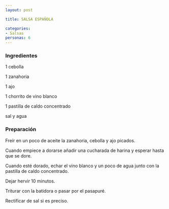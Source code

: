```yaml
---
layout: post

title: SALSA ESPAÑOLA

categories:
- Salsas
personas: 6 
---
```


<h3>Ingredientes</h3>
1 cebolla

1 zanahoria

1 ajo

1 chorrito de vino blanco

1 pastilla de caldo concentrado

sal y agua

<h3>Preparación</h3>
Freír en un poco de aceite la zanahoria, cebolla y ajo picados.

Cuando empiece a dorarse añadir una cucharada de harina y esperar hasta que se dore.

Cuando esté dorado, echar el vino blanco y un poco de agua junto con la pastilla de caldo concentrado.

Dejar hervir 10 minutos.

Triturar con la batidora o pasar por el pasapuré.

Rectificar de sal si es preciso.

